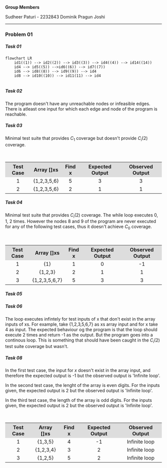 **Group Members**

Sudheer Paturi - 2232843
Dominik
Pragun Joshi

---

### Problem 01

##### Task 01
```mermaid
flowchart LR
	id1((1)) --> id2((2)) --> id3((3)) --> id4((4)) --> id14((14))
	id4 --> id5((5)) -->id6((6)) --> id7((7))
	id6 --> id8((8)) --> id9((9)) --> id4
	id8 --> id10((10)) --> id11(11) --> id4
	
```

##### Task 02

The program doesn't have any unreachable nodes or infeasible edges. There is atleast one input for which each edge and node of the program is reachable.

##### Task 03
Minimal test suite that provides $C_1$ coverage but doesn't provide $C_i(2)$ coverage.
<table style="text-align:center; width:100%;">  
  <tr style="background-color: #dddddd;">  
    <th style="text-align:center">Test Case</th>  
    <th style="text-align:center">Array []xs</th>  
    <th style="text-align:center">Find x</th>  
    <th style="text-align:center">Expected Output</th>
    <th style="text-align:center">Observed Output</th>
  </tr>  
  <tr style="text-align:center; width:100%;">  
    <td>1</td>  
    <td>{1,2,3,5,6}</td>  
    <td>5</td> 
    <td>3</td>
    <td>3</td>  
  </tr>   
  <tr style="text-align:center; width:100%;">  
    <td>2</td>  
    <td>{1,2,3,5,6}</td>  
    <td>2</td> 
    <td>1</td>
    <td>1</td> 
  </tr>   
</table>

##### Task 04
Minimal test suite that provides $C_i(2)$ coverage. The while loop executes 0, 1, 2 times. However the nodes 8 and 9 of the program are never executed for any of the following test cases, thus it doesn't achieve $C_0$ coverage.
<table style="text-align:center; width:100%;">  
  <tr style="background-color: #dddddd;">  
    <th style="text-align:center">Test Case</th>  
    <th style="text-align:center">Array []xs</th>  
    <th style="text-align:center">Find x</th>  
    <th style="text-align:center">Expected Output</th>
    <th style="text-align:center">Observed Output</th>
  </tr>  
  <tr style="text-align:center; width:100%;">  
    <td>1</td>  
    <td>{1}</td>  
    <td>1</td> 
    <td>0</td>
    <td>-1</td>  
  </tr>
  <tr style="text-align:center; width:100%;">  
    <td>2</td>  
    <td>{1,2,3}</td>  
    <td>2</td> 
    <td>1</td>
    <td>1</td>  
  </tr>
  <tr style="text-align:center; width:100%;">  
    <td>3</td>  
    <td>{1,2,3,5,6,7}</td>  
    <td>5</td> 
    <td>3</td>
    <td>3</td>  
  </tr>    
</table>

##### Task 05

##### Task 06

The loop executes infintely for test inputs of x that don't exist in the array inputs of xs. For example, take {1,2,3,5,6,7} as xs array input and for x take 4 as input. The expected behaviour og the program is that the loop should execute 2 times and return -1 as the output. But the program goes into a continous loop. This is something that should have been caught in the $C_i(2)$ test suite coverage but wasn't. 

##### Task 08

In the first test case, the input for $x$ doesn't exist in the array input, and therefore the expected output is -1 but the observed output is 'Infinite loop'.

In the second test case, the lenght of the array is even digits. For the inputs given, the expected output is 2 but the observed output is 'Infinite loop'.

In the third test case, the length of the array is odd digits. For the inputs given, the expected output is 2 but the observed output is 'Infinite loop'.
<table style="text-align:center; width:100%;">  
  <tr style="background-color: #dddddd;">  
    <th style="text-align:center">Test Case</th>  
    <th style="text-align:center">Array []xs</th>  
    <th style="text-align:center">Find x</th>  
    <th style="text-align:center">Expected Output</th>
    <th style="text-align:center">Observed Output</th>
  </tr>  
  <tr style="text-align:center; width:100%;">  
    <td>1</td>  
    <td>{1,3,5}</td>  
    <td>4</td> 
    <td>-1</td>
    <td>Infinite loop</td>  
  </tr>
  <tr style="text-align:center; width:100%;">  
    <td>2</td>  
    <td>{1,2,3,4}</td>  
    <td>3</td> 
    <td>2</td>
    <td>Infinite loop</td>  
  </tr>
  <tr style="text-align:center; width:100%;">  
    <td>3</td>  
    <td>{1,2,5}</td>  
    <td>5</td> 
    <td>2</td>
    <td>Infinite loop</td>  
  </tr>    
</table>
